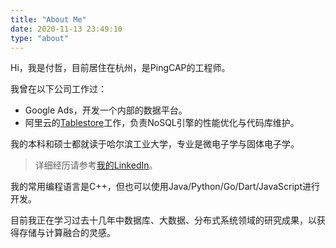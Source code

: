 ```yaml
---
title: "About Me"
date: 2020-11-13 23:49:10
type: "about"
---
```


Hi，我是付哲，目前居住在杭州，是PingCAP的工程师。

我曾在以下公司工作过：
- Google Ads，开发一个内部的数据平台。
- 阿里云的[Tablestore](https://cn.aliyun.com/product/ots)工作，负责NoSQL引擎的性能优化与代码库维护。

我的本科和硕士都就读于哈尔滨工业大学，专业是微电子学与固体电子学。

> 详细经历请参考[我的LinkedIn](https://www.linkedin.com/in/zhe-fu-323b9a7b/)。

我的常用编程语言是C++，但也可以使用Java/Python/Go/Dart/JavaScript进行开发。

目前我正在学习过去十几年中数据库、大数据、分布式系统领域的研究成果，以获得存储与计算融合的灵感。

